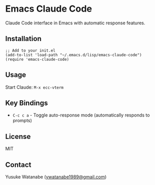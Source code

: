<!-- ---
!-- Timestamp: 2025-05-25 02:55:22
!-- Author: ywatanabe
!-- File: /home/ywatanabe/.emacs.d/lisp/emacs-claude-code/README.md
!-- --- -->

# Emacs Claude Code

Claude Code interface in Emacs with automatic response features.

## Installation

```elisp
;; Add to your init.el
(add-to-list 'load-path "~/.emacs.d/lisp/emacs-claude-code")
(require 'emacs-claude-code)
```

## Usage

Start Claude: `M-x ecc-vterm`

## Key Bindings

- `C-c c a` - Toggle auto-response mode (automatically responds to prompts)

## License

MIT

## Contact
Yusuke Watanabe (ywatanabe1989@gmail.com)

<!-- EOF -->
